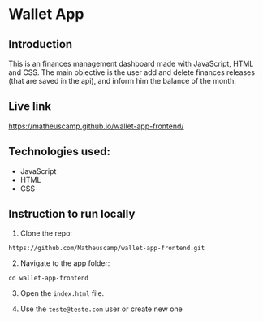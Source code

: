 # Wallet App

## Introduction

This is an finances management dashboard made with JavaScript, HTML and CSS. The main objective is the user add and delete finances releases (that are saved in the api), and inform him the balance of the month.

## Live link

https://matheuscamp.github.io/wallet-app-frontend/

## Technologies used:

- JavaScript
- HTML
- CSS

## Instruction to run locally

1. Clone the repo:

```
https://github.com/Matheuscamp/wallet-app-frontend.git
```

2. Navigate to the app folder:

```
cd wallet-app-frontend
```

3. Open the `index.html` file.

4. Use the `teste@teste.com` user or create new one
